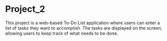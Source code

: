 # Project_2
This project is a web-based To-Do List application where users can enter a list of tasks they want to accomplish. The tasks are displayed on the screen, allowing users to keep track of what needs to be done.
